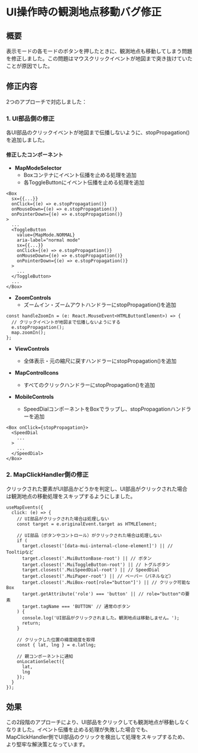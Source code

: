# UI操作時の観測地点移動バグ修正

## 概要

表示モードの各モードのボタンを押したときに、観測地点も移動してしまう問題を修正しました。この問題はマウスクリックイベントが地図まで突き抜けていたことが原因でした。

## 修正内容

2つのアプローチで対応しました：

### 1. UI部品側の修正

各UI部品のクリックイベントが地図まで伝播しないように、stopPropagation()を追加しました。

#### 修正したコンポーネント

- **MapModeSelector**
  - Boxコンテナにイベント伝播を止める処理を追加
  - 各ToggleButtonにイベント伝播を止める処理を追加

```tsx
<Box
  sx={{...}}
  onClick={(e) => e.stopPropagation()}
  onMouseDown={(e) => e.stopPropagation()}
  onPointerDown={(e) => e.stopPropagation()}
>
  ...
  <ToggleButton
    value={MapMode.NORMAL}
    aria-label="normal mode"
    sx={{...}}
    onClick={(e) => e.stopPropagation()}
    onMouseDown={(e) => e.stopPropagation()}
    onPointerDown={(e) => e.stopPropagation()}
  >
    ...
  </ToggleButton>
  ...
</Box>
```

- **ZoomControls**
  - ズームイン・ズームアウトハンドラーにstopPropagation()を追加

```tsx
const handleZoomIn = (e: React.MouseEvent<HTMLButtonElement>) => {
  // クリックイベントが地図まで伝播しないようにする
  e.stopPropagation();
  map.zoomIn();
};
```

- **ViewControls**
  - 全体表示・元の縮尺に戻すハンドラーにstopPropagation()を追加

- **MapControlIcons**
  - すべてのクリックハンドラーにstopPropagation()を追加

- **MobileControls**
  - SpeedDialコンポーネントをBoxでラップし、stopPropagationハンドラーを追加

```tsx
<Box onClick={stopPropagation}>
  <SpeedDial
    ...
  >
    ...
  </SpeedDial>
</Box>
```

### 2. MapClickHandler側の修正

クリックされた要素がUI部品かどうかを判定し、UI部品がクリックされた場合は観測地点の移動処理をスキップするようにしました。

```tsx
useMapEvents({
  click: (e) => {
    // UI部品がクリックされた場合は処理しない
    const target = e.originalEvent.target as HTMLElement;

    // UI部品（ボタンやコントロール）がクリックされた場合は処理しない
    if (
      target.closest('[data-mui-internal-clone-element]') || // Tooltipなど
      target.closest('.MuiButtonBase-root') || // ボタン
      target.closest('.MuiToggleButton-root') || // トグルボタン
      target.closest('.MuiSpeedDial-root') || // SpeedDial
      target.closest('.MuiPaper-root') || // ペーパー（パネルなど）
      target.closest('.MuiBox-root[role="button"]') || // クリック可能なBox
      target.getAttribute('role') === 'button' || // role="button"の要素
      target.tagName === 'BUTTON' // 通常のボタン
    ) {
      console.log('UI部品がクリックされました。観測地点は移動しません。');
      return;
    }

    // クリックした位置の緯度経度を取得
    const { lat, lng } = e.latlng;

    // 親コンポーネントに通知
    onLocationSelect({
      lat,
      lng
    });
  }
});
```

## 効果

この2段階のアプローチにより、UI部品をクリックしても観測地点が移動しなくなりました。イベント伝播を止める処理が失敗した場合でも、MapClickHandler側でUI部品のクリックを検出して処理をスキップするため、より堅牢な解決策となっています。
